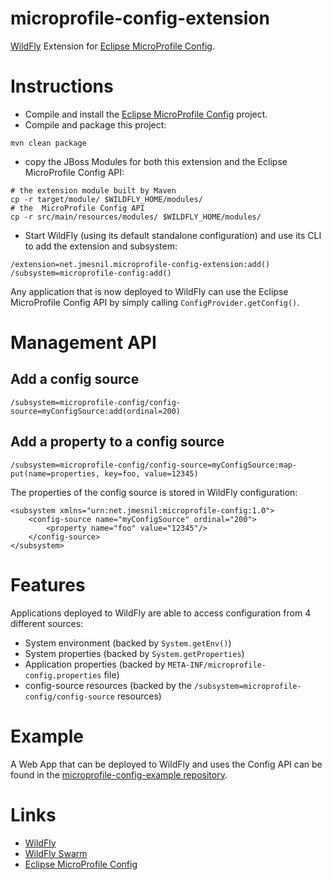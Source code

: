 # microprofile-config-extension

[WildFly][wildfly] Extension for [Eclipse MicroProfile Config][microprofile-config].

# Instructions

* Compile and install the [Eclipse MicroProfile Config][microprofile-config] project.
* Compile and package this project:

```
mvn clean package
```

* copy the JBoss Modules for both this extension and the Eclipse MicroProfile Config API:

```
# the extension module built by Maven
cp -r target/module/ $WILDFLY_HOME/modules/
# the  MicroProfile Config API
cp -r src/main/resources/modules/ $WILDFLY_HOME/modules/
```

* Start WildFly (using its default standalone configuration) and use its CLI to add the extension and subsystem:

```
/extension=net.jmesnil.microprofile-config-extension:add()
/subsystem=microprofile-config:add()
```

Any application that is now deployed to WildFly can use the Eclipse MicroProfile Config API by simply calling `ConfigProvider.getConfig()`.

# Management API

## Add a config source

```
/subsystem=microprofile-config/config-source=myConfigSource:add(ordinal=200)
```

## Add a property to a config source

```
/subsystem=microprofile-config/config-source=myConfigSource:map-put(name=properties, key=foo, value=12345)
```

The properties of the config source is stored in WildFly configuration:

```
<subsystem xmlns="urn:net.jmesnil:microprofile-config:1.0">
    <config-source name="myConfigSource" ordinal="200">
        <property name="foo" value="12345"/>
    </config-source>
</subsystem>
```

# Features

Applications deployed to WildFly are able to access configuration from 4 different sources:

* System environment (backed by `System.getEnv()`)
* System properties (backed by `System.getProperties`)
* Application properties (backed by `META-INF/microprofile-config.properties` file)
* config-source resources (backed by the `/subsystem=microprofile-config/config-source` resources)

# Example

A Web App that can be deployed to WildFly and uses the Config API can be found
in the [microprofile-config-example repository](https://github.com/jmesnil/microprofile-config-example/).


# Links

* [WildFly][wildfly]
* [WildFly Swarm][swarm]
* [Eclipse MicroProfile Config][microprofile-config]


[wildfly]: https://github.com/microprofile/microprofile-config
[swarm]: http://wildfly-swarm.io
[microprofile-config]: https://github.com/microprofile/microprofile-config
